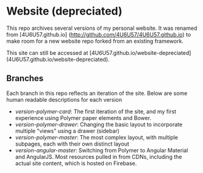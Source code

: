 # Website (depreciated)
This repo archives several versions of my personal website. It was
renamed from [4U6U57.github.io]
(http://github.com/4U6U57/4U6U57.github.io) to make room for a new 
website repo forked from an existing framework.

This site can still be accessed at 
[4U6U57.github.io/website-depreciated]
(4U6U57.github.io/website-depreciated).

## Branches
Each branch in this repo reflects an iteration of the site. Below are
some human readable descriptions for each version

- *version-polymer-card*: The first iteration of the site, and my first
experience using Polymer paper elements and Bower.
- *version-polymer-drawer*: Changing the basic layout to incorporate 
multiple "views" using a drawer (sidebar)
- *version-polymer-master*: The most complex layout, with multiple
subpages, each with their own distinct layout
- *version-angular-master*: Switching from Polymer to Angular Material
and AngularJS. Most resources pulled in from CDNs, including the actual
site content, which is hosted on Firebase.
